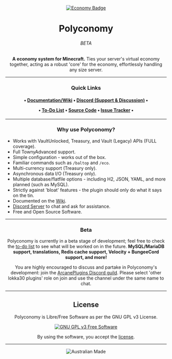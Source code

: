<div align="center">

[![Economy Badge](https://raw.githubusercontent.com/TheNewEconomy/VaultUnlockedAPI/refs/heads/master/.badge/economy%20badge.png)](https://github.com/TheNewEconomy/VaultUnlockedAPI)

<h1>Polyconomy</h1>

<h6>BETA</h6>

**A economy system for Minecraft.** Ties your server's virtual economy together, acting as a robust 'core' for the
economy, effortlessly handling any size server.

***

<h3>Quick Links</h3>

<h4>

• [Documentation/Wiki][wiki]
• [Discord (Support & Discussion)][discord]
•

• [To-Do List][todo]
• [Source Code][repo]
• [Issue Tracker][issues]
•

</h4>

***

<h3>Why use Polyconomy?</h3>

</div>

* Works with VaultUnlocked, Treasury, and Vault (Legacy) APIs (FULL coverage).
* Full TownyAdvanced support.
* Simple configuration - works out of the box.
* Familiar commands such as `/baltop` and `/eco`.
* Multi-currency support (Treasury only).
* Asynchronous data I/O (Treasury only).
* Multiple database/flatfile options - including H2, JSON, YAML, and more planned (such as MySQL).
* Strictly against 'bloat' features - the plugin should only do what it says on the tin.
* Documented on the [Wiki][wiki].
* [Discord Server][discord] to chat and ask for assistance.
* Free and Open Source Software.

<div align="center">

***

<h3>Beta</h3>

Polyconomy is currently in a beta stage of development; feel free to check the [to-do list][todo] to see what will be
worked on in the future. **MySQL/MariaDB support, translations, Redis cache support, Velocity + BungeeCord support, and
more!**

You are highly encouraged to discuss and partake in Polyconomy's development: join
the [ArcanePlugins Discord guild][discord]. Please select 'other lokka30 plugins' role on join and
use the channel under the same name to chat.

***

## License

Polyconomy is Libre/Free Software as per the GNU GPL v3 License.

[![GNU GPL v3 Free Software](https://www.gnu.org/graphics/gplv3-88x31.png)][license]

By using the software, you accept the [license][license].

***

![Australian Made](https://www.accc.gov.au/sites/www.accc.gov.au/files/CoOL%20bar%20chart.png)

</div>

[todo]: https://github.com/orgs/ArcanePlugins/projects/10/views/1

[discord]: https://discord.gg/HqZwdcJ

[issues]: https://github.com/ArcanePlugins/Polyconomy/issues

[wiki]: https://github.com/ArcanePlugins/Polyconomy/wiki

[repo]: https://github.com/ArcanePlugins/Polyconomy

[license]: LICENSE.md
